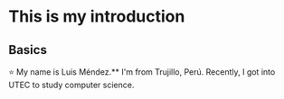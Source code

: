 # This is my introduction

## Basics
:star: My name is Luis Méndez.**
I'm from Trujillo, Perú.
Recently, I got into UTEC to study computer science.

# 
